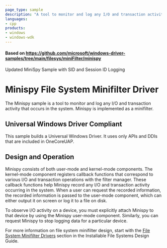 ```yaml
---
page_type: sample
description: "A tool to monitor and log any I/O and transaction activity that occurs in the system."
languages:
- cpp
products:
- windows
- windows-wdk
---
```


#### Based on https://github.com/microsoft/windows-driver-samples/tree/main/filesys/miniFilter/minispy

Updated MiniSpy Sample with SID and Session ID Logging

# Minispy File System Minifilter Driver

The Minispy sample is a tool to monitor and log any I/O and transaction activity that occurs in the system. Minispy is implemented as a minifilter.

## Universal Windows Driver Compliant

This sample builds a Universal Windows Driver. It uses only APIs and DDIs that are included in OneCoreUAP.

## Design and Operation

Minispy consists of both user-mode and kernel-mode components. The kernel-mode component registers callback functions that correspond to various I/O and transaction operations with the filter manager. These callback functions help Minispy record any I/O and transaction activity occurring in the system. When a user can request the recorded information, the recorded information is passed to the user-mode component, which can either output it on screen or log it to a file on disk.

To observe I/O activity on a device, you must explicitly attach Minispy to that device by using the Minispy user-mode component. Similarly, you can request Minispy to stop logging data for a particular device.

For more information on file system minifilter design, start with the [File System Minifilter Drivers](https://docs.microsoft.com/windows-hardware/drivers/ifs/file-system-minifilter-drivers) section in the Installable File Systems Design Guide.
